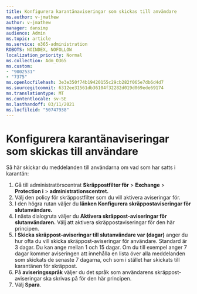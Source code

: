 ```yaml
---
title: Konfigurera karantänaviseringar som skickas till användare
ms.author: v-jmathew
author: v-jmathew
manager: dansimp
audience: Admin
ms.topic: article
ms.service: o365-administration
ROBOTS: NOINDEX, NOFOLLOW
localization_priority: Normal
ms.collection: Adm_O365
ms.custom:
- "9002531"
- "7375"
ms.openlocfilehash: 3e3e350f74b19420155c29cb282f065e7db6d4d7
ms.sourcegitcommit: 6312ee31561db36104f32282d019d069ede69174
ms.translationtype: MT
ms.contentlocale: sv-SE
ms.lasthandoff: 03/11/2021
ms.locfileid: "50747938"
---
```

# <a name="configure-quarantine-notifications-sent-to-users"></a>Konfigurera karantänaviseringar som skickas till användare

Så här skickar du meddelanden till användarna om vad som har satts i karantän:

1. Gå till administratörscentrat **Skräppostfilter för**  >  **Exchange**  >  **Protection i**  >  **administrationscentret.**
2. Välj den policy för skräppostfilter som du vill aktivera aviseringar för.
3. I den högra rutan väljer du **länken Konfigurera skräppostaviseringar för slutanvändare.**
4. I nästa dialogruta väljer du **Aktivera skräppost-aviseringar för slutanvändaren.** Välj att aktivera skräppostaviseringar för den här principen.
5. I **Skicka skräppost-aviseringar till slutanvändare var (dagar)** anger du hur ofta du vill skicka skräppost-aviseringar för användare. Standard är 3 dagar. Du kan ange mellan 1 och 15 dagar. Om du till exempel anger 7 dagar kommer aviseringen att innehålla en lista över alla meddelanden som skickats de senaste 7 dagarna, och som i stället har skickats till karantänen för skräppost.
6. På **aviseringsspråk** väljer du det språk som användarens skräppost-aviseringar ska skrivas på för den här principen.
7. Välj **Spara**.
